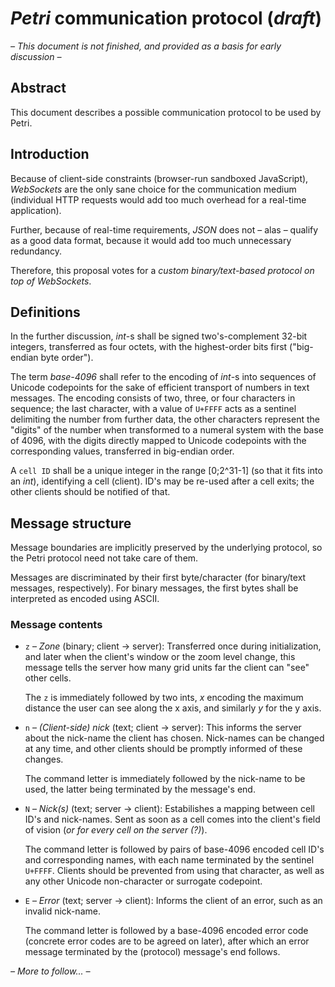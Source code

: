 # *Petri* communication protocol (*draft*)

*– This document is not finished, and provided as a basis for early
discussion –*

## Abstract

This document describes a possible communication protocol to be used
by Petri.

## Introduction

Because of client-side constraints (browser-run sandboxed JavaScript),
*WebSockets* are the only sane choice for the communication medium
(individual HTTP requests would add too much overhead for a real-time
application).

Further, because of real-time requirements, *JSON* does not – alas –
qualify as a good data format, because it would add too much unnecessary
redundancy.

Therefore, this proposal votes for a *custom binary/text-based protocol
on top of WebSockets*.

## Definitions

In the further discussion, *int*-s shall be signed two's-complement
32-bit integers, transferred as four octets, with the highest-order bits
first ("big-endian byte order").

The term *base-4096* shall refer to the encoding of *int*-s into
sequences of Unicode codepoints for the sake of efficient transport of
numbers in text messages. The encoding consists of two, three, or four
characters in sequence; the last character, with a value of `U+FFFF` acts
as a sentinel delimiting the number from further data, the other characters
represent the "digits" of the number when transformed to a numeral system
with the base of 4096, with the digits directly mapped to Unicode codepoints
with the corresponding values, transferred in big-endian order.

A `cell ID` shall be a unique integer in the range \[0;2^31-1\] (so that it
fits into an *int*), identifying a cell (client). ID's may be re-used after
a cell exits; the other clients should be notified of that.

## Message structure

Message boundaries are implicitly preserved by the underlying protocol,
so the Petri protocol need not take care of them.

Messages are discriminated by their first byte/character (for
binary/text messages, respectively). For binary messages, the first bytes
shall be interpreted as encoded using ASCII.

### Message contents

- `z` – *Zone* (binary; client → server): Transferred once during
  initialization, and later when the client's window or the zoom level
  change, this message tells the server how many grid units far the client
  can "see" other cells.

  The `z` is immediately followed by two ints, *x* encoding the maximum
  distance the user can see along the x axis, and similarly *y* for the
  y axis.
- `n` – *(Client-side) nick* (text; client → server): This informs the
  server about the nick-name the client has chosen. Nick-names can be changed
  at any time, and other clients should be promptly informed of these changes.

  The command letter is immediately followed by the nick-name to be used,
  the latter being terminated by the message's end.
- `N` – *Nick(s)* (text; server → client): Estabilishes a mapping between
  cell ID's and nick-names. Sent as soon as a cell comes into the client's
  field of vision (*or for every cell on the server (?)*).

  The command letter is followed by pairs of base-4096 encoded cell ID's and
  corresponding names, with each name terminated by the sentinel `U+FFFF`.
  Clients should be prevented from using that character, as well as any
  other Unicode non-character or surrogate codepoint.
- `E` – *Error* (text; server → client): Informs the client of an error, such
  as an invalid nick-name.

  The command letter is followed by a base-4096 encoded error code (concrete
  error codes are to be agreed on later), after which an error message
  terminated by the (protocol) message's end follows.

*– More to follow... –*
